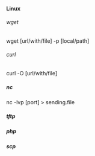 #### Linux 

###### wget
wget [url/with/file] -p [local/path]

###### curl
curl -O [url/with/file]

##### nc
nc -lvp [port] > sending.file

##### tftp

##### php

##### scp 
